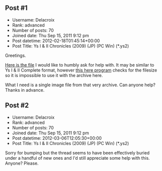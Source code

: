 ## Post #1
- Username: Delacroix
- Rank: advanced
- Number of posts: 70
- Joined date: Thu Sep 15, 2011 9:12 pm
- Post datetime: 2012-02-18T01:45:14+00:00
- Post Title: Ys I & II Chronicles (2009) (JP) (PC Win) (*.ys2)

Greetings.

[Here is the file](http://www.mediafire.com/?qrqvw2w2vx8bqnx) I would like to humbly ask for help with. It may be similar to Ys I & II Complete format, however [this here program](http://www.ysutopia.net/downloads/ysc/YS2BMP-DECODE.zip) checks for the filesize so it is impossible to use it with the archive here.

What I need is a single image file from that very archive. Can anyone help? Thanks in advance.
## Post #2
- Username: Delacroix
- Rank: advanced
- Number of posts: 70
- Joined date: Thu Sep 15, 2011 9:12 pm
- Post datetime: 2012-03-06T12:05:30+00:00
- Post Title: Ys I & II Chronicles (2009) (JP) (PC Win) (*.ys2)

Sorry for bumping but the thread seems to have been effectively buried under a handful of new ones and I'd still appreciate some help with this. Anyone? Please.
